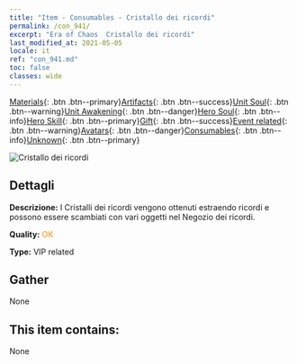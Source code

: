 ```yaml
---
title: "Item - Consumables - Cristallo dei ricordi"
permalink: /con_941/
excerpt: "Era of Chaos  Cristallo dei ricordi"
last_modified_at: 2021-05-05
locale: it
ref: "con_941.md"
toc: false
classes: wide
---
```

 [Materials](/ItemsIT/){: .btn .btn--primary}[Artifacts](/ItemsIT/Artifacts/){: .btn .btn--success}[Unit Soul](/ItemsIT/UnitSoul/){: .btn .btn--warning}[Unit Awakening](/ItemsIT/UnitAwakening/){: .btn .btn--danger}[Hero Soul](/ItemsIT/HeroSoul/){: .btn .btn--info}[Hero Skill](/ItemsIT/HeroSkill/){: .btn .btn--primary}[Gift](/ItemsIT/Gift/){: .btn .btn--success}[Event related](/ItemsIT/Events/){: .btn .btn--warning}[Avatars](/ItemsIT/Avatars/){: .btn .btn--danger}[Consumables](/ItemsIT/Consumables/){: .btn .btn--info}[Unknown](/ItemsIT/Unknown/){: .btn .btn--primary}

 ![Cristallo dei ricordi](/images/t/i_40033.png)

## Dettagli
 **Descrizione:** I Cristalli dei ricordi vengono ottenuti estraendo ricordi e possono essere scambiati con vari oggetti nel Negozio dei ricordi.

 **Quality:** <span style="color: #FF8C00">OK</span>

 **Type:** VIP related

## Gather

  None

## This item contains:

  None

